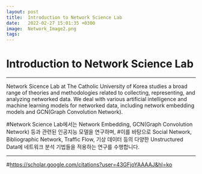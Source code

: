 ```yaml
---
layout: post
title:  Introduction to Network Science Lab 
date:   2022-02-27 15:01:35 +0300
image:  Network_Image2.png
tags:   
---
```

# Introduction to Network Science Lab 
***

Network Sicence Lab at The Catholic University of Korea studies a broad range of theories and methodologies related to collecting, representing, and analyzing networked data. We deal with various artificial intelligence and machine learning models for networked data, including network embedding models and GCN(Graph Convolution Network).

#Network Science Lab에서는 Network Embedding, GCN(Graph Convolution Network) 등과 관련된 인공지능 모델을 연구하며,
#이를 바탕으로 Social Network, Bibliographic Network, Traffic Flow, 기상 데이터 등의 다양한 Unstructured Data에 네트워크 분석 기법들을 적용하는 연구를 수행합니다.

***
#<a href="https://scholar.google.com/citations?user=43GFjoYAAAAJ&hl=ko">https://scholar.google.com/citations?user=43GFjoYAAAAJ&hl=ko</a>
